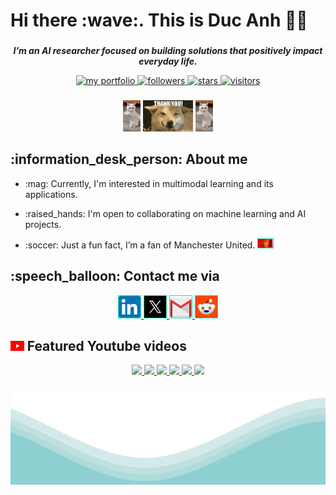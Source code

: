 <!-- ###
<div align="center">
  <img src="./media/intro2_crop.gif" style="border:1px solid #19dfb7ff" />
</div> -->

###

<h1> Hi there  :wave:. This is Duc Anh 🧑‍💻 </h1>

###

###

<p align="center"> 
 <b> <i> I’m an AI researcher focused on building solutions that positively impact everyday life. </i> </b> 
</p> 

<p align="center">
  <a href="https://ndapham.github.io.">
      <img alt="my portfolio" src="https://img.shields.io/badge/My_Portfolio-bd4e22?link=https%3A%2F%2Fndapham.github.io." />
  </a>
  <a href="https://ndapham.github.io.">
      <img alt="followers" src="https://img.shields.io/github/followers/ndapham?style=flat&color=c9c27d" />
  </a>
  <a href="https://ndapham.github.io.">
      <img alt="stars" src="https://img.shields.io/github/stars/ndapham?style=flat&color=08bd6e" />
  </a>
  <a href="https://ndapham.github.io.">
      <img alt="visitors" src="https://visitor-badge.laobi.icu/badge?page_id=ndapham.ndapham" />
  </a>
</p>


###

<p align = "center"> 
<img src="./media/cat.gif" height="50">
<img src="./media/dog.gif" height="50">
<img src="./media/cat.gif" height="50">
</p>

###
<h2 align="left">
  :information_desk_person: About me
</h2>

- <p align="left"> :mag: Currently, I'm interested in multimodal learning and its applications. </p>
- <p align="left"> :raised_hands: I'm open to collaborating on machine learning and AI projects. </p>  
- <p align="left">  :soccer: Just a fun fact, I’m a fan of Manchester United. <img src="./media/mu_flag.gif" height="14px" style="border:1px solid #19dfb7ff" /> </p>


###
<h2 align="left">
  :speech_balloon: Contact me via
</h2>

<div align="center">
  <a href="https://www.linkedin.com/in/ndapham/"> <img src="./media/linkedin_logo.png" width="35px" height="35" alt="linkedin logo"  style="border:1px solid #19dfb7ff"/> 
  </a> 
  <a href="https://x.com/ndapham00"> <img src="./media/x_logo.jpg" width="35px" height="35" alt="x logo" style="border:1px solid #19dfb7ff" /> 
  </a> 
  <a href="pducanh2000@gmail.com"> <img src="./media/gmail_logo.png" width="35px" height="35" alt="gmail logo" style="border:1px solid #19dfb7ff" /> 
  </a> 
  <a href="https://www.reddit.com/user/pducanh2000/"> <img src="./media/reddit_logo.jpg" width="35px" height="35" alt="gmail logo" style="border:1px solid #19dfb7ff" /> 
  </a> 
</div>

###

<h2>
<img src="./media/youtube_logo.png" height="16">
Featured Youtube videos
</h2>
<!-- YouTube video cards from https://github.com/DenverCoder1/github-readme-youtube-cards -->
<!-- If you want to display the latest videos, then simply follow the instructions in the above repo. -->
<!-- If you however want to select which videos display, then you can manually generate the video link by changing the below parameters in angle brackets. -->
<!-- https://ytcards.demolab.com/?id=<video ID>&title=<video+title>&lang=en&timestamp=<video publish date in Unix time format>&background_color=%230d1117&title_color=%23ffffff&stats_color=%23dedede&max_title_lines=1&width=250&border_radius=5&duration=<video duration in seconds>) -->
<!-- inspired by this tutorial video  https://youtu.be/DWFs6aqknqw?si=6A9o4X7SHRyXyXVJ -->

<!-- BEGIN YOUTUBE-CARDS -->

<p align="center">
  <a href="https://youtu.be/7aekxC_monc?si=oqT8af9wKLugzN31"> <img src="https://ytcards.demolab.com/?id=7aekxC_monc&title=Post+Malone+-+I+Like+You+(A+Happier+Song)+w.+Doja+Cat+[Official+Music+Video]&lang=en&timestamp=1658700000&background_color=%230d1117&title_color=%23ffffff&stats_color=%23dedede&max_title_lines=1&width=250&border_radius=5&duration=197"/> 
  </a> 
  <a href="https://youtu.be/R1MSH43zUSc?si=R-U7xz1jZBq8e4e2"> <img src="https://ytcards.demolab.com/?id=R1MSH43zUSc&title=The+Kid+LAROI+-+BABY+I'M+BACK+(Kinda+Official+Music+Video)&lang=en&timestamp=1724882400&background_color=%230d1117&title_color=%23ffffff&stats_color=%23dedede&max_title_lines=1&width=250&border_radius=5&duration=173"/> 
  </a> 
  <a href="https://youtu.be/8CEJoCr_9UI?si=SsBoTv_5cKRBaClg"> <img src="https://ytcards.demolab.com/?id=8CEJoCr_9UI&title=Pink+Sweat$+-+At+My+Worst+(Official+Video)&lang=en&timestamp=1600898400&background_color=%230d1117&title_color=%23ffffff&stats_color=%23dedede&max_title_lines=1&width=250&border_radius=5&duration=191"/> 
  </a> 
  <a href="https://youtu.be/pSY3i5XHHXo?si=t-qr1cDJPmtKmSnf"> <img src="https://ytcards.demolab.com/?id=pSY3i5XHHXo&title=Central+Cee+x+Dave+-+Sprinter+[Music+Video]&lang=en&timestamp=1685570400&background_color=%230d1117&title_color=%23ffffff&stats_color=%23dedede&max_title_lines=1&width=250&border_radius=5&duration=229"/> 
  </a> 
  <a href="https://youtu.be/GKSRyLdjsPA?si=zIl9YlFEzHvgtp-W"> <img src="https://ytcards.demolab.com/?id=GKSRyLdjsPA&title=Sia+-+The+Greatest+(Official+Video)&lang=en&timestamp=1473112800&background_color=%230d1117&title_color=%23ffffff&stats_color=%23dedede&max_title_lines=1&width=250&border_radius=5&duration=351"/> 
  </a> 
  <a href="https://youtu.be/gOsM-DYAEhY?si=flMlbry8Pf5pwV6t"> <img src="https://ytcards.demolab.com/?id=gOsM-DYAEhY&title=Imagine+Dragons+-+Whatever+It+Takes+(Official+Music+Video)&lang=en&timestamp=1507759200&background_color=%230d1117&title_color=%23ffffff&stats_color=%23dedede&max_title_lines=1&width=250&border_radius=5&duration=219"/> 
  </a> 
</p>

<!-- END YOUTUBE-CARDS -->
###

<img src="./media/waves.svg" width="100%" height="150">